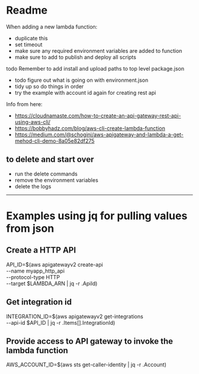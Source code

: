 # Readme

When adding a new lambda function:

* duplicate this
* set timeout
* make sure any required environment variables are added to function
* make sure to add to publish and deploy all scripts 

todo Remember to add install and upload paths to top level package.json


* todo figure out what is going on with environment.json
* tidy up so do things in order
* try the example with account id again for creating rest api

Info from here: 
* https://cloudnamaste.com/how-to-create-an-api-gateway-rest-api-using-aws-cli/
* https://bobbyhadz.com/blog/aws-cli-create-lambda-function
* https://medium.com/@schogini/aws-apigateway-and-lambda-a-get-mehod-cli-demo-8a05e82df275

## to delete and start over
* run the delete commands
* remove the environment variables
* delete the logs
---

# Examples using jq for pulling values from json

## Create a HTTP API
API_ID=$(aws apigatewayv2 create-api \
--name myapp_http_api \
--protocol-type HTTP \
--target $LAMBDA_ARN | jq -r .ApiId)

## Get integration id
INTEGRATION_ID=$(aws apigatewayv2 get-integrations \
--api-id $API_ID | jq -r .Items[].IntegrationId)

## Provide access to API gateway to invoke the lambda function
AWS_ACCOUNT_ID=$(aws sts get-caller-identity | jq -r .Account)

